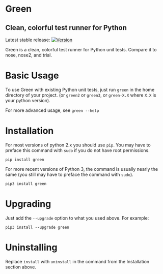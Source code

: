 Green
=====

Clean, colorful test runner for Python
--------------------------------------
Latest stable release: [![Version](http://img.shields.io/pypi/v/green.svg)](https://pypi.python.org/pypi/green)

Green is a clean, colorful test runner for Python unit tests.  Compare it to
nose, nose2, and trial.

Basic Usage
===========

To use Green with existing Python unit tests, just run `green` in the home
directory of your project.  (or `green2` or `green3`, or `green-X.X` where
`X.X` is your python version).

For more advanced usage, see `green --help`

Installation
============

For most versions of python 2.x you should use `pip`.  You may have to preface
this command with `sudo` if you do not have root permissions.

    pip install green

For more recent versions of Python 3, the command is usually nearly the same
(you still may have to preface the command with `sudo`).

    pip3 install green


Upgrading
=========

Just add the `--upgrade` option to what you used above.  For example:

    pip3 install --upgrade green


Uninstalling
============

Replace `install` with `uninstall` in the command from the Installation section
above.
